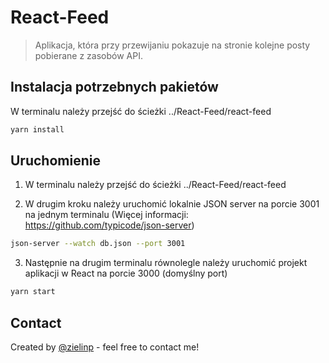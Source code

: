 # React-Feed

> Aplikacja, która przy przewijaniu pokazuje na stronie kolejne posty pobierane z zasobów API.

## Instalacja potrzebnych pakietów

W terminalu należy przejść do ścieżki ../React-Feed/react-feed

```bash
yarn install
```

## Uruchomienie

1. W terminalu należy przejść do ścieżki ../React-Feed/react-feed

2. W drugim kroku należy uruchomić lokalnie JSON server na porcie 3001 na jednym terminalu (Więcej informacji: https://github.com/typicode/json-server)

```bash
json-server --watch db.json --port 3001
```

3. Następnie na drugim terminalu równolegle należy uruchomić projekt aplikacji w React na porcie 3000 (domyślny port)

```bash
yarn start
```

## Contact

Created by [@zielinp](https://www.linkedin.com/in/zielinp/) - feel free to contact me!
